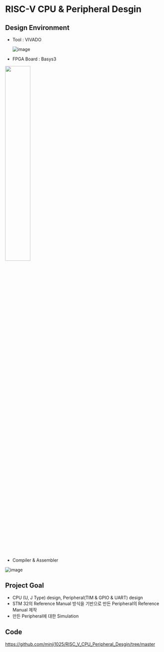 # RISC-V CPU & Peripheral Desgin
## Design Environment
* Tool : VIVADO

  ![image](https://github.com/minji1025/RISC_V_CPU_Peripheral_Desgin/assets/163821451/c71616a9-68d4-4888-b67f-3ee0a05665d3)

* FPGA Board : Basys3

 <img src="https://github.com/minji1025/chronograph_Design_UART_Verification/assets/163821451/f87ef055-0e4e-4376-9a0c-5371b63081b8" width="40%" height="40%">

 * Compiler & Assembler

![image](https://github.com/minji1025/RISC_V_CPU_Peripheral_Desgin/assets/163821451/92276eb4-9112-479c-b190-4d8a201c71c9)

## Project Goal
* CPU (U, J Type) design, Peripheral(TIM & GPIO & UART) design
* STM 32의 Reference Manual 방식을 기반으로 만든 Peripheral의 Reference Manual 제작
* 만든 Peripheral에 대한 Simulation

## Code
https://github.com/minji1025/RISC_V_CPU_Peripheral_Desgin/tree/master
